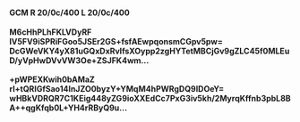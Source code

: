 #### GCM R 20/0c/400 L 20/0c/400
**M6cHhPLhFKLVDyRF**<br/>**lV5FV9iSPRiFGoo5JSEr2GS+fsfAEwpqonsmCGpv5pw=**<br/>**DcGWeVKY4yX81uGQxDxRvlfsXOypp2zgHYTetMBCjGv9gZLC45f0MLEuD/yVpHwDVvVW3Oe+ZSJFK4wm...**<br/><br/>
**+pWPEXKwih0bAMaZ**<br/>**rI+tQRIGfSao14InJZO0byzY+YMqM4hPWRgDQ9IDOeY=**<br/>**wHBkVDRQR7C1KEig448yZG9ioXXEdCc7PxG3iv5kh/2MyrqKffnb3pbL8BA++qgKfqb0L+YH4rRByQ9u...**